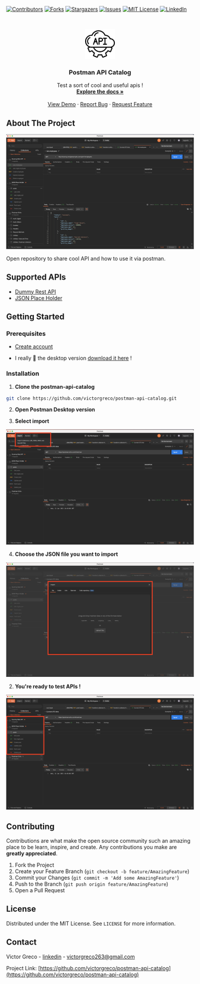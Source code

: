 <!-- PROJECT SHIELDS -->
<!--
*** I'm using markdown "reference style" links for readability.
*** Reference links are enclosed in brackets [ ] instead of parentheses ( ).
*** See the bottom of this document for the declaration of the reference variables
*** for contributors-url, forks-url, etc. This is an optional, concise syntax you may use.
*** https://www.markdownguide.org/basic-syntax/#reference-style-links
-->
[![Contributors][contributors-shield]][contributors-url]
[![Forks][forks-shield]][forks-url]
[![Stargazers][stars-shield]][stars-url]
[![Issues][issues-shield]][issues-url]
[![MIT License][license-shield]][license-url]
[![LinkedIn][linkedin-shield]][linkedin-url]



<!-- PROJECT LOGO -->
<br />
<p align="center">
  <a href="https://github.com/victorgreco/postman-api-catalog">
    <img src="images/logo.svg" alt="Logo" width="80" height="80">
  </a>

  <h3 align="center">Postman API Catalog</h3>

  <p align="center">
    Test a sort of cool and useful apis !
    <br />
    <a href="https://github.com/victorgreco/postman-api-catalog"><strong>Explore the docs »</strong></a>
    <br />
    <br />
    <a href="https://github.com/victorgreco/postman-api-catalog">View Demo</a>
    ·
    <a href="https://github.com/victorgreco/postman-api-catalog/issues">Report Bug</a>
    ·
    <a href="https://github.com/victorgreco/postman-api-catalog/issues">Request Feature</a>
  </p>
</p>

<!-- ABOUT THE PROJECT -->
## About The Project
[![Product Name Screen Shot][product-screenshot]](https://example.com)

Open repository to share cool API and how to use it via postman. 

<!-- ACKNOWLEDGEMENTS -->
## Supported APIs

* [Dummy Rest API](http://dummy.restapiexample.com/)
* [JSON Place Holder](https://jsonplaceholder.typicode.com/)

<!-- GETTING STARTED -->
## Getting Started

### Prerequisites

* [Create account](https://identity.getpostman.com/login)

* I really 💛 the desktop version [download it here](https://www.postman.com/downloads/) ! <br> 

### Installation

1. **Clone the postman-api-catalog**

```sh
git clone https://github.com/victorgreco/postman-api-catalog.git
```

2. **Open Postman Desktop version**

3. **Select import**

<img src="images/import.png">

4. **Choose the JSON file you want to import**

<img src="images/select_file.png">

2. **You're ready to test APIs !**

<img src="images/download.png">

<!-- CONTRIBUTING -->
## Contributing

Contributions are what make the open source community such an amazing place to be learn, inspire, and create. Any contributions you make are **greatly appreciated**.

1. Fork the Project
2. Create your Feature Branch (`git checkout -b feature/AmazingFeature`)
3. Commit your Changes (`git commit -m 'Add some AmazingFeature'`)
4. Push to the Branch (`git push origin feature/AmazingFeature`)
5. Open a Pull Request

<!-- LICENSE -->
## License

Distributed under the MIT License. See `LICENSE` for more information.



<!-- CONTACT -->
## Contact

Victor Greco - [linkedin](https://www.linkedin.com/in/victor-greco/) - victorgreco263@gmail.com

Project Link: [https://github.com/victorgreco/postman-api-catalog](https://github.com/victorgreco/postman-api-catalog)


<!-- MARKDOWN LINKS & IMAGES -->
<!-- https://www.markdownguide.org/basic-syntax/#reference-style-links -->
[contributors-shield]: https://img.shields.io/github/contributors/victorgreco/postman-api-catalog.svg?style=flat-square
[contributors-url]: https://github.com/victorgreco/postman-api-catalog/graphs/contributors
[forks-shield]: https://img.shields.io/github/forks/victorgreco/postman-api-catalog.svg?style=flat-square
[forks-url]: https://github.com/victorgreco/postman-api-catalog/network/members
[stars-shield]: https://img.shields.io/github/stars/victorgreco/postman-api-catalog.svg?style=flat-square
[stars-url]: https://github.com/victorgreco/postman-api-catalog/stargazers
[issues-shield]: https://img.shields.io/github/issues/victorgreco/postman-api-catalog.svg?style=flat-square
[issues-url]: https://github.com/victorgreco/postman-api-catalog/issues
[license-shield]: https://img.shields.io/github/license/victorgreco/postman-api-catalog.svg?style=flat-square
[license-url]: https://github.com/victorgreco/postman-api-catalog/blob/master/LICENSE.txt
[linkedin-shield]: https://img.shields.io/badge/-LinkedIn-black.svg?style=flat-square&logo=linkedin&colorB=555
[linkedin-url]: https://www.linkedin.com/in/victor-greco/
[product-screenshot]: images/screenshot.png
